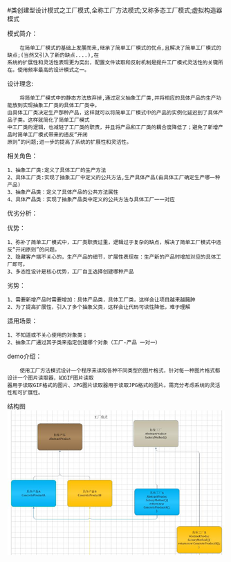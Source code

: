 #类创建型设计模式之工厂模式,全称工厂方法模式;又称多态工厂模式;虚拟构造器模式

模式简介：

        在简单工厂模式的基础上发展而来,继承了简单工厂模式的优点,且解决了简单工厂模式的缺点;(当然又引入了新的缺点....),在
    系统的扩展性和灵活性表现更为突出，配置文件读取和反射机制是提升工厂模式灵活性的关键所在。使用频率最高的设计模式之一。

设计理念:

        将简单工厂模式中的静态方法放弃掉,通过定义抽象工厂类,并将相应的具体产品的生产功能放到实现抽象工厂类的具体工厂类中。
    由具体工厂类决定生产那种产品，这样就可以将简单工厂模式中的产品的实例化延迟到了具体产品子类。这样就简化了简单工厂模式
    中工厂类的逻辑，也减轻了工厂类的职责，并且将产品和工厂类的耦合度降低了；避免了新增产品时简单工厂模式带来的违反“开闭
    原则”的问题;进一步的提高了系统的扩展性和灵活性。

相关角色：

    1、抽象工厂类:定义了具体工厂的生产方法
    2、具体工厂类:实现了抽象工厂中定义的公共方法,生产具体产品(由具体工厂确定生产哪一种产品)
    3、抽象产品类：定义了具体产品的公共方法属性
    4、具体产品类：实现了抽象产品类中定义的公共方法与具体工厂一一对应

优劣分析：

优势：

    1、弥补了简单工厂模式中，工厂类职责过重，逻辑过于复杂的缺点，解决了简单工厂模式中违反“开闭原则”的问题。
    2、隐藏客户端不关心的，生产产品的细节，扩展性表现在：生产新的产品时增加对应的具体工厂即可。
    3、多态性设计是核心优势，工厂自主选择创建哪种产品
    
劣势：

    1、需要新增产品时需要增加：具体产品类，具体工厂类，这样会让项目越来越臃肿
    2、为了提高扩展性，引入了多个抽象父类，这样会让代码可读性降低，难于理解
    
适用场景：

    1、不知道或不关心使用的对象类；
    2、抽象工厂通过其子类来指定创建哪个对象（工厂-产品 一对一）

demo介绍：

        使用工厂方法模式设计一个程序来读取各种不同类型的图片格式，针对每一种图片格式都设计一个图片读取器，如GIF图片读取
    器用于读取GIF格式的图片、JPG图片读取器用于读取JPG格式的图片。需充分考虑系统的灵活性和可扩展性。

结构图
![](/factorypattern/src/main/static/structure.jpg)